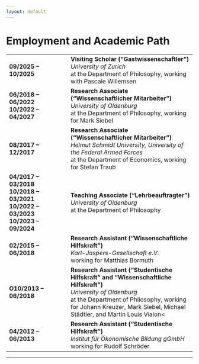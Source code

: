 ```yaml
---
layout: default
---
```


# Employment and Academic Path

<table>
   <tr>
      <td width="150">
         <b>09/2025 – 10/2025</b>
      </td>
      <td>
         <b>Visiting Scholar (“Gastwissenschaftler”)</b><br>
         <i>University of Zurich</i><br>
         at the Department of Philosophy, working with Pascale Willemsen
      </td>
   </tr>
   <tr>
      <td>
         <b>06/2018 – 06/2022 <br> 10/2022 – 04/2027</b>
      </td>
      <td>
         <b>Research Associate (“Wissenschaftlicher Mitarbeiter”)</b><br>
         <i>University of Oldenburg</i><br>
         at the Department of Philosophy, working for Mark Siebel
      </td>
   </tr>
   <tr>
      <td>
         <b>08/2017 – 12/2017</b>
      </td>
      <td>
         <b>Research Associate (“Wissenschaftlicher Mitarbeiter”)</b><br>
         <i>Helmut Schmidt University, University of the Federal Armed Forces</i><br>
         at the Department of Economics, working for Stefan Traub</dd>
      </td>
   </tr>

   <tr>
      <td>
         <b>04/2017 – 03/2018 <br> 10/2018 – 03/2021 <br> 10/2022 – 03/2023 <br> 10/2023 – 09/2024</b>
      </td>
      <td>
         <b>Teaching Associate (“Lehrbeauftragter”)</b><br>
         <i>University of Oldenburg</i><br>
         at the Department of Philosophy
      </td>
   </tr>
   <tr>
      <td>
         <b>02/2015 – 06/2018</b>
      </td>
      <td>
         <b>Research Assistant (“Wissenschaftliche Hilfskraft”)</b><br>
         <i>Karl-Jaspers-Gesellschaft e.V.</i><br>
         working for Matthias Bormuth
      </td>
   </tr>
   <tr>
      <td>
         <b>O10/2013 – 06/2018</b>
      </td>
      <td>
         <b>Research Assistant (“Studentische Hilfskraft” and “Wissenschaftliche Hilfskraft”)</b><br>
         <i>University of Oldenburg</i><br>
         at the Department of Philosophy, working for Johann Kreuzer, Mark Siebel, Michael Städtler, and Martin Louis Vialon<
      </td>
   </tr>
   <tr>
      <td>
         <b>04/2012 – 06/2013</b>
      </td>
      <td>
         <b>Research Assistant (“Studentische Hilfskraft”)</b><br>
         <i>Institut für Ökonomische Bildung gGmbH</i><br>
         working for Rudolf Schröder
      </td>
   </tr>
</table>

***
